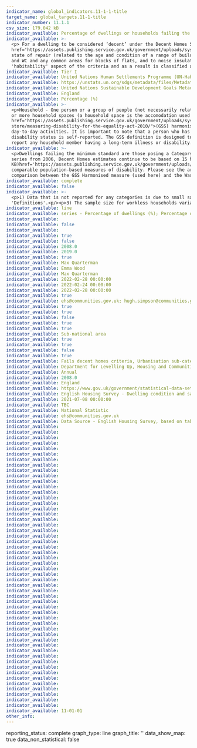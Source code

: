 ```yaml
---
indicator_name: global_indicators.11-1-1-title
target_name: global_targets.11-1-title
indicator_number: 11.1.1
csv_size: 179.042 kB
indicator_available: Percentage of dwellings or households failing the decent homes standard
indicator_available: >-
  <p> For a dwelling to be considered ‘decent’ under the Decent Homes Standard it must - meet the statutory minimum standard for housing as set out in the <a (PDF 2095KB)
  href='https://assets.publishing.service.gov.uk/government/uploads/system/uploads/attachment_data/file/9425/150940.pdf'>Housing Health and Safety Rating System (HHSRS)</a>, provide a reasonable degree of thermal comfort (related to insulation and heating efficiency), be in a reasonable
  state of repair (related to the age and condition of a range of building components including walls, roofs, windows, doors, chimneys, electrics and heating systems) and have reasonably modern facilities and services (related to the age, size and layout/location of the kitchen, bathroom
  and WC and any common areas for blocks of flats, and to noise insulation). <p/><p> Although the 'Decent Homes Standard' does not directly address all 7 of the criteria set out in the UN metadata for the definition of 'Inadequate Housing' it provides detailed information regarding the
  'habitability' aspect of the criteria and as a result is classified as a proxy.<p/>
indicator_available: Tier I
indicator_available: United Nations Human Settlements Programme (UN-Habitat)
indicator_available: https://unstats.un.org/sdgs/metadata/files/Metadata-11-01-01.pdf
indicator_available: United Nations Sustainable Development Goals Metadata (PDF 93.1 KB)
indicator_available: England
indicator_available: Percentage (%)
indicator_available: >-
  <p>Household - One person or a group of people (not necessarily related) who have the accomodation as their only or main residence, and (for a group) share cooking facilities and share a living room or sitting room or dining area. Dwelling - A unit of accommodation which may comprise one
  or more household spaces (a household space is the accomodation used or available for use by an individual household). A dwelling can be classified as shared or unshared. For the full definitions of Dwellings and Households please see the <a (PDF 476 KB)
  href='https://assets.publishing.service.gov.uk/government/uploads/system/uploads/attachment_data/file/774820/2017-18_EHS_Headline_Report.pdf'>English Housing Survey headline report</a>.</p><p>Disability Status (household) - The <a href="https://gss.civilservice.gov.uk/policy-
  store/measuring-disability-for-the-equality-act-2010/">(GSS) harmonised "core" definition</a> identifies a person as disabled if they have a physical or mental health condition or illness that has lasted or is expected to last 12 months or more. It must reduce their ability to carry-out
  day-to-day activities. It is important to note that a person who has a long-term illness that does not reduce their ability to carry-out day-to-day activities is not disabled under the definition. The GSS harmonised questions are asked of the respondent in the survey, meaning that
  disability status is self-reported. The GSS definition is designed to reflect the definitions that appear in legal terms in the Disability Discrimination Act 1995 (DDA) for Northern Ireland and the 2010 Equality Act for Great Britain. In this case a disabled household includes those that
  report any household member having a long-term illness or disability. </p><p> 'HHSRS' refers to the housing health and safety rating system.<p/><p> Household income refers to the combined income and savings of the household reference person and any partner.<p/>
indicator_available: >-
  <p>Dwellings failing the minimum standard are those posing a Category 1 hazard under the Housing Health and Safety Rating System (HHSRS).  From 2008 the survey is able to estimate the presence of 26 of the 29 HHSRS hazards. However to maintain consistency and avoid a break in the time
  series from 2006, Decent Homes estimates continue to be based on 15 hazards for the 'minimum standard' criterion. Estimates for the HHSRS tables (DA4101-3) are based on the 26 hazards covered by the survey.  For more information see <a(PDF 209
  KB)href='https://assets.publishing.service.gov.uk/government/uploads/system/uploads/attachment_data/file/7812/138355.pdf'>A Decent Home -Definition and guidance for implementation</a>.</p><p>The Washington Group on Disability Statistics are often used to provide a cross-nationally
  comparable population-based measures of disability. Please see the article <a href="https://www.ons.gov.uk/peoplepopulationandcommunity/healthandsocialcare/disability/articles/measuringdisabilitycomparingapproaches/2019-08-06">Measuring disability - comparing approaches</a>for a
  comparison between the GSS Harmonised measure (used here) and the Washington Group measure.</p>
indicator_available: complete
indicator_available: false
indicator_available: >-
  <p>1) Data that is not reported for any categories is due to small sample size resulting in unreliable estimates.<p/><p>2) The data are either for dwellings or households, which can be selected under units. The differences between dwellings and households can be seen under
  'Definitions'.<p/><p>3) The sample size for workless households variable excludes cases where no-one in the households is working age.<p/><p>4) The calculation for the long-term illness or disability variable excludes unknown cases.<p/>
indicator_available: line
indicator_available: series - Percentage of dwellings (%); Percentage of dwellings that failed the the decent homes standard ~ series - Percentage of households (%); Percentage of households living in a dwelling that failed the decent homes standard
indicator_available:  
indicator_available: false
indicator_available:  
indicator_available: true
indicator_available: false
indicator_available: 2008.0
indicator_available: 2019.0
indicator_available: true
indicator_available: Max Quarterman
indicator_available: Emma Wood
indicator_available: Max Quarterman
indicator_available: 2022-02-28 00:00:00
indicator_available: 2022-02-24 00:00:00
indicator_available: 2022-02-28 00:00:00
indicator_available: true
indicator_available: ehs@communities.gov.uk; hugh.simpson@communities.gov.uk
indicator_available: true
indicator_available: true
indicator_available: false
indicator_available: true
indicator_available: true
indicator_available: Sub-national area
indicator_available: true
indicator_available: true
indicator_available: false
indicator_available: true
indicator_available: Fails decent homes criteria, Urbanisation sub-category, Sub-national Area, Age of oldest person, Age of youngest person,  Disability status (household), Ethnicity of household reference person (HRP), Income quintile (household)
indicator_available: Department for Levelling Up, Housing and Communities
indicator_available: Annual
indicator_available: 2008.0
indicator_available: England
indicator_available: https://www.gov.uk/government/statistical-data-sets/dwelling-condition-and-safety
indicator_available: English Housing Survey - Dwelling condition and safety - based on tables DA3202 and DA3203 - Decent Homes - areas and households 
indicator_available: 2021-07-08 00:00:00
indicator_available: TBC
indicator_available: National Statistic 
indicator_available: ehs@communities.gov.uk
indicator_available: Data Source - English Housing Survey, based on tables DA3202 and DA3203
indicator_available: 
indicator_available: 
indicator_available: 
indicator_available: 
indicator_available: 
indicator_available: 
indicator_available: 
indicator_available: 
indicator_available: 
indicator_available: 
indicator_available: 
indicator_available: 
indicator_available: 
indicator_available: 
indicator_available: 
indicator_available: 
indicator_available: 
indicator_available: 
indicator_available: 
indicator_available: 
indicator_available: 
indicator_available: 
indicator_available: 
indicator_available: 
indicator_available: 
indicator_available: 
indicator_available: 
indicator_available: 
indicator_available: 
indicator_available: 
indicator_available: 
indicator_available: 
indicator_available: 
indicator_available: 
indicator_available: 
indicator_available: 
indicator_available: 
indicator_available: 
indicator_available: 
indicator_available: 
indicator_available: 
indicator_available: 
indicator_available: 
indicator_available: 
indicator_available: 
indicator_available: 
indicator_available: 
indicator_available: 
indicator_available: 
indicator_available: 
indicator_available: 
indicator_available: 
indicator_available: 11-01-01
other_info: 
---
```

reporting_status: complete
graph_type: line
graph_title: ''
data_show_map: true
data_non_statistical: false
